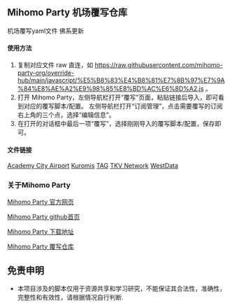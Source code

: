 ## Mihomo Party 机场覆写仓库

机场覆写yaml文件  佛系更新

#### 使用方法

1. 复制对应文件 raw 直连，如 https://raw.githubusercontent.com/mihomo-party-org/override-hub/main/javascript/%E5%B8%83%E4%B8%81%E7%8B%97%E7%9A%84%E8%AE%A2%E9%98%85%E8%BD%AC%E6%8D%A2.js 。
2. 打开 Mihomo Party，左侧导航栏打开“覆写”页面，粘贴链接后导入，即可看到对应的覆写脚本/配置。
左侧导航栏打开“订阅管理”，点击需要覆写的订阅右上角的三个点，选择“编辑信息”。
3. 在打开的对话框中最后一项“覆写”，选择刚刚导入的覆写脚本/配置，保存即可。

#### 文件链接

[Academy City Airport](https://raw.githubusercontent.com/xi11-ov/mihomo_party-overwrite_file/main/yaml/Academy%20City%20Airport/Academy%20City%20Airport.yaml)  [Kuromis](https://raw.githubusercontent.com/xi11-ov/mihomo_party-overwrite_file/main/yaml/Kuromis/Kuromis%20.yaml)  [TAG](https://raw.githubusercontent.com/xi11-ov/mihomo_party-overwrite_file/main/yaml/TAG/TAG.yaml)  [TKV Network](https://raw.githubusercontent.com/xi11-ov/mihomo_party-overwrite_file/main/yaml/TKV%20Network/TKV%20Network.yaml)  [WestData](https://raw.githubusercontent.com/xi11-ov/mihomo_party-overwrite_file/main/yaml/WestData/WestData.yaml)

### 关于Mihomo Party

[Mihomo Party 官方网页](https://mihomo.party/)

[Mihomo Party github首页](https://github.com/mihomo-party-org/mihomo-party)

[Mihomo Party 下载地址](https://github.com/mihomo-party-org/mihomo-party/releases)

[Mihomo Party 覆写仓库](https://github.com/mihomo-party-org/override-hub)

## 免责申明

- 本项目涉及的脚本仅用于资源共享和学习研究，不能保证其合法性，准确性，完整性和有效性，请根据情况自行判断.
